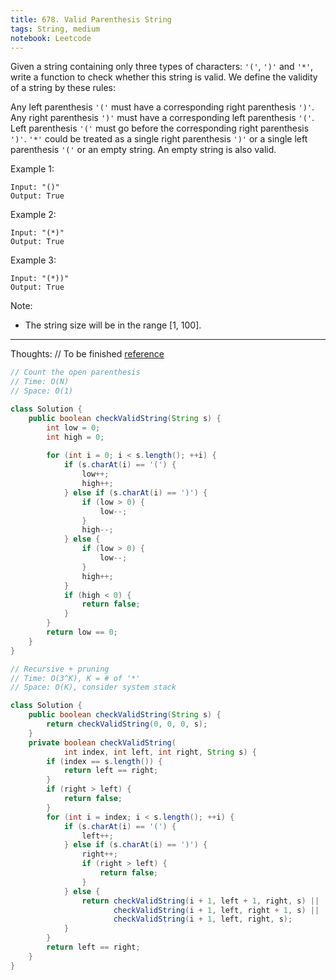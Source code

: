 ```yaml
---
title: 678. Valid Parenthesis String
tags: String, medium
notebook: Leetcode
---
```


Given a string containing only three types of characters: `'('`, `')'` and `'*'`, write a function to check whether this string is valid. We define the validity of a string by these rules:

Any left parenthesis `'('` must have a corresponding right parenthesis `')'`.
Any right parenthesis `')'` must have a corresponding left parenthesis `'('`.
Left parenthesis `'('` must go before the corresponding right parenthesis `')'`.
`'*'` could be treated as a single right parenthesis `')'` or a single left parenthesis `'('` or an empty string.
An empty string is also valid.

Example 1:
```
Input: "()"
Output: True
```
Example 2:
```
Input: "(*)"
Output: True
```
Example 3:
```
Input: "(*))"
Output: True
```
Note:
- The string size will be in the range [1, 100].

----------
Thoughts:
// To be finished
[reference](https://leetcode.com/problems/valid-parenthesis-string/discuss/107577/Short-Java-O(n)-time-O(1)-space-one-pass)

```Java
// Count the open parenthesis
// Time: O(N)
// Space: O(1)

class Solution {
    public boolean checkValidString(String s) {
    	int low = 0;
    	int high = 0;
    	
    	for (int i = 0; i < s.length(); ++i) {
    		if (s.charAt(i) == '(') {
    			low++;
    			high++;
    		} else if (s.charAt(i) == ')') {
                if (low > 0) {
    				low--;
    			}
    			high--;
    		} else {
    			if (low > 0) {
    				low--;
    			}
    			high++;
    		}
    		if (high < 0) {
                return false;
            }
    	}
    	return low == 0;
    }
}
```

```Java
// Recursive + pruning
// Time: O(3^K), K = # of '*'
// Space: O(K), consider system stack

class Solution {
    public boolean checkValidString(String s) {
    	return checkValidString(0, 0, 0, s);
    }
    private boolean checkValidString(
    		int index, int left, int right, String s) {
    	if (index == s.length()) {
    		return left == right;
    	}
        if (right > left) {
            return false; 
        }
    	for (int i = index; i < s.length(); ++i) {
    		if (s.charAt(i) == '(') {
    			left++;
        	} else if (s.charAt(i) == ')') {
        		right++;
                if (right > left) {
                    return false; 
                }
        	} else {
        		return checkValidString(i + 1, left + 1, right, s) ||
         			   checkValidString(i + 1, left, right + 1, s) ||
         			   checkValidString(i + 1, left, right, s);
        	}
    	}
    	return left == right;
    }
}
```